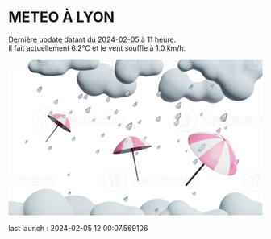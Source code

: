 # METEO À LYON

Dernière update datant du 2024-02-05 à 11 heure.  
Il fait actuellement 6.2°C et le vent souffle à 1.0 km/h.      

![](./.github/rain.png)

last launch : 2024-02-05 12:00:07.569106
